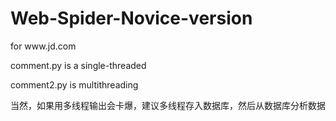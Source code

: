 # Web-Spider-Novice-version
<p>for www.jd.com</p>
<p>comment.py is a single-threaded</p>
<p>comment2.py is multithreading</p>
<p>当然，如果用多线程输出会卡爆，建议多线程存入数据库，然后从数据库分析数据</p>
